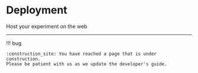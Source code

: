 # Deployment

Host your experiment on the web

---

!!! bug

    :construction_site: You have reached a page that is under construction.
    Please be patient with us as we update the developer's guide.
